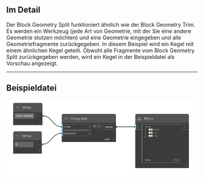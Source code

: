 ## Im Detail
Der Block Geometry Split funktioniert ähnlich wie der Block Geometry Trim. Es werden ein Werkzeug (jede Art von Geometrie, mit der Sie eine andere Geometrie stutzen möchten) und eine Geometrie eingegeben und alle Geometriefragmente zurückgegeben. In diesem Beispiel wird ein Kegel mit einem ähnlichen Kegel geteilt. Obwohl alle Fragmente vom Block Geometry Split zurückgegeben werden, wird ein Kegel in der Beispieldatei als Vorschau angezeigt.
___
## Beispieldatei

![Split](./DSCore.String.Split_img.jpg)

